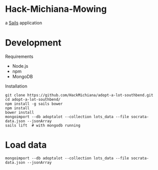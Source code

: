 # Hack-Michiana-Mowing

a [Sails](http://sailsjs.org) application

# Development

Requirements

* Node.js
* npm
* MongoDB

Installation

    git clone https://github.com/HackMichiana/adopt-a-lot-southbend.git
    cd adopt-a-lot-southbend/
    npm install -g sails bower
    npm install
    bower install
    mongoimport --db adoptalot --collection lots_data --file socrata-data.json --jsonArray
    sails lift  # with mongodb running

# Load data

    mongoimport --db adoptalot --collection lots_data --file socrata-data.json --jsonArray
